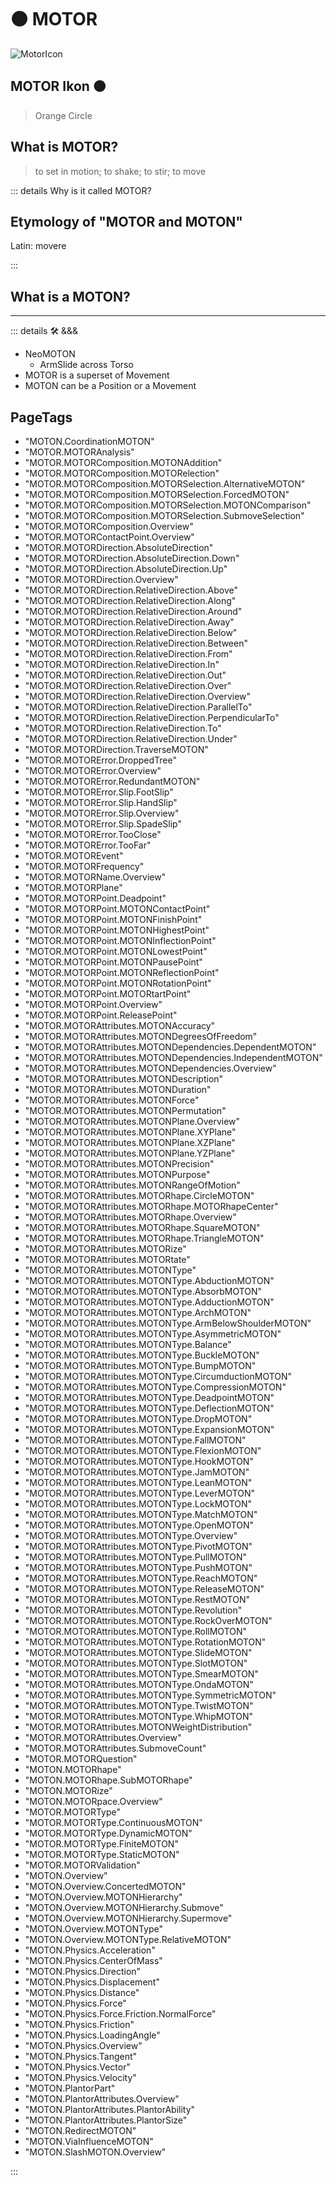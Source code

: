 # 🟠 <MOTOR>MOTOR</MOTOR>

![<motor>Motor</motor>Icon](/Ikon/Motor_Ikon.png)

## <MOTOR>MOTOR Ikon</MOTOR> 🟠

> Orange Circle

## <MOTOR>What is MOTOR?</MOTOR>

> to set in motion; to shake; to stir; to move

::: details Why is it called <MOTOR>MOTOR</MOTOR>?

## Etymology of "<MOTOR>MOTOR</MOTOR> and <MOTOR>MOTON</MOTOR>"

Latin: movere

:::

## <MOTOR>What is a MOTON?</MOTOR>

---

<!-- =================================================== -->
<!-- =================================================== -->
<!-- =================================================== -->
<!-- =================================================== -->
<!-- =================================================== -->
::: details 🛠 <dev>&&&</dev>

- NeoMOTON
    - ArmSlide across Torso
- MOTOR is a superset of Movement
- MOTON can be a Position or a Movement

<h2>PageTags</h2>

- "MOTON.CoordinationMOTON"
- "MOTOR.MOTORAnalysis"
- "MOTOR.MOTORComposition.MOTONAddition"
- "MOTOR.MOTORComposition.MOTORelection"
- "MOTOR.MOTORComposition.MOTORSelection.AlternativeMOTON"
- "MOTOR.MOTORComposition.MOTORSelection.ForcedMOTON"
- "MOTOR.MOTORComposition.MOTORSelection.MOTONComparison"
- "MOTOR.MOTORComposition.MOTORSelection.SubmoveSelection"
- "MOTOR.MOTORComposition.Overview"
- "MOTOR.MOTORContactPoint.Overview"
- "MOTOR.MOTORDirection.AbsoluteDirection"
- "MOTOR.MOTORDirection.AbsoluteDirection.Down"
- "MOTOR.MOTORDirection.AbsoluteDirection.Up"
- "MOTOR.MOTORDirection.Overview"
- "MOTOR.MOTORDirection.RelativeDirection.Above"
- "MOTOR.MOTORDirection.RelativeDirection.Along"
- "MOTOR.MOTORDirection.RelativeDirection.Around"
- "MOTOR.MOTORDirection.RelativeDirection.Away"
- "MOTOR.MOTORDirection.RelativeDirection.Below"
- "MOTOR.MOTORDirection.RelativeDirection.Between"
- "MOTOR.MOTORDirection.RelativeDirection.From"
- "MOTOR.MOTORDirection.RelativeDirection.In"
- "MOTOR.MOTORDirection.RelativeDirection.Out"
- "MOTOR.MOTORDirection.RelativeDirection.Over"
- "MOTOR.MOTORDirection.RelativeDirection.Overview"
- "MOTOR.MOTORDirection.RelativeDirection.ParallelTo"
- "MOTOR.MOTORDirection.RelativeDirection.PerpendicularTo"
- "MOTOR.MOTORDirection.RelativeDirection.To"
- "MOTOR.MOTORDirection.RelativeDirection.Under"
- "MOTOR.MOTORDirection.TraverseMOTON"
- "MOTOR.MOTORError.DroppedTree"
- "MOTOR.MOTORError.Overview"
- "MOTOR.MOTORError.RedundantMOTON"
- "MOTOR.MOTORError.Slip.FootSlip"
- "MOTOR.MOTORError.Slip.HandSlip"
- "MOTOR.MOTORError.Slip.Overview"
- "MOTOR.MOTORError.Slip.SpadeSlip"
- "MOTOR.MOTORError.TooClose"
- "MOTOR.MOTORError.TooFar"
- "MOTOR.MOTOREvent"
- "MOTOR.MOTORFrequency"
- "MOTOR.MOTORName.Overview"
- "MOTOR.MOTORPlane"
- "MOTOR.MOTORPoint.Deadpoint"
- "MOTOR.MOTORPoint.MOTONContactPoint"
- "MOTOR.MOTORPoint.MOTONFinishPoint"
- "MOTOR.MOTORPoint.MOTONHighestPoint"
- "MOTOR.MOTORPoint.MOTONInflectionPoint"
- "MOTOR.MOTORPoint.MOTONLowestPoint"
- "MOTOR.MOTORPoint.MOTONPausePoint"
- "MOTOR.MOTORPoint.MOTONReflectionPoint"
- "MOTOR.MOTORPoint.MOTONRotationPoint"
- "MOTOR.MOTORPoint.MOTORtartPoint"
- "MOTOR.MOTORPoint.Overview"
- "MOTOR.MOTORPoint.ReleasePoint"
- "MOTOR.MOTORAttributes.MOTONAccuracy"
- "MOTOR.MOTORAttributes.MOTONDegreesOfFreedom"
- "MOTOR.MOTORAttributes.MOTONDependencies.DependentMOTON"
- "MOTOR.MOTORAttributes.MOTONDependencies.IndependentMOTON"
- "MOTOR.MOTORAttributes.MOTONDependencies.Overview"
- "MOTOR.MOTORAttributes.MOTONDescription"
- "MOTOR.MOTORAttributes.MOTONDuration"
- "MOTOR.MOTORAttributes.MOTONForce"
- "MOTOR.MOTORAttributes.MOTONPermutation"
- "MOTOR.MOTORAttributes.MOTONPlane.Overview"
- "MOTOR.MOTORAttributes.MOTONPlane.XYPlane"
- "MOTOR.MOTORAttributes.MOTONPlane.XZPlane"
- "MOTOR.MOTORAttributes.MOTONPlane.YZPlane"
- "MOTOR.MOTORAttributes.MOTONPrecision"
- "MOTOR.MOTORAttributes.MOTONPurpose"
- "MOTOR.MOTORAttributes.MOTONRangeOfMotion"
- "MOTOR.MOTORAttributes.MOTORhape.CircleMOTON"
- "MOTOR.MOTORAttributes.MOTORhape.MOTORhapeCenter"
- "MOTOR.MOTORAttributes.MOTORhape.Overview"
- "MOTOR.MOTORAttributes.MOTORhape.SquareMOTON"
- "MOTOR.MOTORAttributes.MOTORhape.TriangleMOTON"
- "MOTOR.MOTORAttributes.MOTORize"
- "MOTOR.MOTORAttributes.MOTORtate"
- "MOTOR.MOTORAttributes.MOTONType"
- "MOTOR.MOTORAttributes.MOTONType.AbductionMOTON"
- "MOTOR.MOTORAttributes.MOTONType.AbsorbMOTON"
- "MOTOR.MOTORAttributes.MOTONType.AdductionMOTON"
- "MOTOR.MOTORAttributes.MOTONType.ArchMOTON"
- "MOTOR.MOTORAttributes.MOTONType.ArmBelowShoulderMOTON"
- "MOTOR.MOTORAttributes.MOTONType.AsymmetricMOTON"
- "MOTOR.MOTORAttributes.MOTONType.Balance"
- "MOTOR.MOTORAttributes.MOTONType.BuckleMOTON"
- "MOTOR.MOTORAttributes.MOTONType.BumpMOTON"
- "MOTOR.MOTORAttributes.MOTONType.CircumductionMOTON"
- "MOTOR.MOTORAttributes.MOTONType.CompressionMOTON"
- "MOTOR.MOTORAttributes.MOTONType.DeadpointMOTON"
- "MOTOR.MOTORAttributes.MOTONType.DeflectionMOTON"
- "MOTOR.MOTORAttributes.MOTONType.DropMOTON"
- "MOTOR.MOTORAttributes.MOTONType.ExpansionMOTON"
- "MOTOR.MOTORAttributes.MOTONType.FallMOTON"
- "MOTOR.MOTORAttributes.MOTONType.FlexionMOTON"
- "MOTOR.MOTORAttributes.MOTONType.HookMOTON"
- "MOTOR.MOTORAttributes.MOTONType.JamMOTON"
- "MOTOR.MOTORAttributes.MOTONType.LeanMOTON"
- "MOTOR.MOTORAttributes.MOTONType.LeverMOTON"
- "MOTOR.MOTORAttributes.MOTONType.LockMOTON"
- "MOTOR.MOTORAttributes.MOTONType.MatchMOTON"
- "MOTOR.MOTORAttributes.MOTONType.OpenMOTON"
- "MOTOR.MOTORAttributes.MOTONType.Overview"
- "MOTOR.MOTORAttributes.MOTONType.PivotMOTON"
- "MOTOR.MOTORAttributes.MOTONType.PullMOTON"
- "MOTOR.MOTORAttributes.MOTONType.PushMOTON"
- "MOTOR.MOTORAttributes.MOTONType.ReachMOTON"
- "MOTOR.MOTORAttributes.MOTONType.ReleaseMOTON"
- "MOTOR.MOTORAttributes.MOTONType.RestMOTON"
- "MOTOR.MOTORAttributes.MOTONType.Revolution"
- "MOTOR.MOTORAttributes.MOTONType.RockOverMOTON"
- "MOTOR.MOTORAttributes.MOTONType.RollMOTON"
- "MOTOR.MOTORAttributes.MOTONType.RotationMOTON"
- "MOTOR.MOTORAttributes.MOTONType.SlideMOTON"
- "MOTOR.MOTORAttributes.MOTONType.SlotMOTON"
- "MOTOR.MOTORAttributes.MOTONType.SmearMOTON"
- "MOTOR.MOTORAttributes.MOTONType.OndaMOTON"
- "MOTOR.MOTORAttributes.MOTONType.SymmetricMOTON"
- "MOTOR.MOTORAttributes.MOTONType.TwistMOTON"
- "MOTOR.MOTORAttributes.MOTONType.WhipMOTON"
- "MOTOR.MOTORAttributes.MOTONWeightDistribution"
- "MOTOR.MOTORAttributes.Overview"
- "MOTOR.MOTORAttributes.SubmoveCount"
- "MOTOR.MOTORQuestion"
- "MOTON.MOTORhape"
- "MOTON.MOTORhape.SubMOTORhape"
- "MOTON.MOTORize"
- "MOTON.MOTORpace.Overview"
- "MOTOR.MOTORType"
- "MOTOR.MOTORType.ContinuousMOTON"
- "MOTOR.MOTORType.DynamicMOTON"
- "MOTOR.MOTORType.FiniteMOTON"
- "MOTOR.MOTORType.StaticMOTON"
- "MOTOR.MOTORValidation"
- "MOTON.Overview"
- "MOTON.Overview.ConcertedMOTON"
- "MOTON.Overview.MOTONHierarchy"
- "MOTON.Overview.MOTONHierarchy.Submove"
- "MOTON.Overview.MOTONHierarchy.Supermove"
- "MOTON.Overview.MOTONType"
- "MOTON.Overview.MOTONType.RelativeMOTON"
- "MOTON.Physics.Acceleration"
- "MOTON.Physics.CenterOfMass"
- "MOTON.Physics.Direction"
- "MOTON.Physics.Displacement"
- "MOTON.Physics.Distance"
- "MOTON.Physics.Force"
- "MOTON.Physics.Force.Friction.NormalForce"
- "MOTON.Physics.Friction"
- "MOTON.Physics.LoadingAngle"
- "MOTON.Physics.Overview"
- "MOTON.Physics.Tangent"
- "MOTON.Physics.Vector"
- "MOTON.Physics.Velocity"
- "MOTON.PlantorPart"
- "MOTON.PlantorAttributes.Overview"
- "MOTON.PlantorAttributes.PlantorAbility"
- "MOTON.PlantorAttributes.PlantorSize"
- "MOTON.RedirectMOTON"
- "MOTON.ViaInfluenceMOTON"
- "MOTON.SlashMOTON.Overview"

:::
